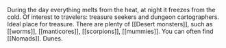 During the day everything melts from the heat, at night it freezes from the cold. Of interest to travelers: treasure seekers and dungeon cartographers. Ideal place for treasure. There are plenty of [[Desert monsters]], such as [[worms]], [[manticores]], [[scorpions]], [[mummies]]. You can often find [[Nomads]]. Dunes.